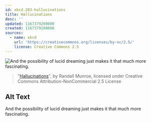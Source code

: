 ```yaml
---
id: xkcd.203-hallucinations
title: Hallucinations
desc: ''
updated: 1167379200000
created: 1167379200000
sources:
  - name: xkcd
    url: 'https://creativecommons.org/licenses/by-nc/2.5/'
    license: Creative Commons 2.5
---
```

![And the possibility of lucid dreaming just makes it that much more fascinating.](https://imgs.xkcd.com/comics/hallucinations.png)
> "[Hallucinations](https://xkcd.com/203/)", by Randall Munroe, licensed under Creative Commons Attribution-NonCommercial 2.5 License

## Alt Text
And the possibility of lucid dreaming just makes it that much more fascinating.
